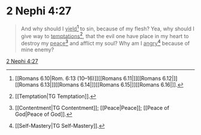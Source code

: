 # 2 Nephi 4:27

> And why should I <u>yield</u>[^a] to sin, because of my flesh? Yea, why should I give way to <u>temptations</u>[^b], that the evil one have place in my heart to destroy my <u>peace</u>[^c] and afflict my soul? Why am I <u>angry</u>[^d] because of mine enemy?

[2 Nephi 4:27](https://www.churchofjesuschrist.org/study/scriptures/bofm/2-ne/4?lang=eng&id=p27#p27)


[^a]: [[Romans 6.10|Rom. 6:13 (10–16)]][[Romans 6.11|]][[Romans 6.12|]][[Romans 6.13|]][[Romans 6.14|]][[Romans 6.15|]][[Romans 6.16|]].  
[^b]: [[Temptation|TG Temptation]].  
[^c]: [[Contentment|TG Contentment]]; [[Peace|Peace]]; [[Peace of God|Peace of God]].  
[^d]: [[Self-Mastery|TG Self-Mastery]].  

